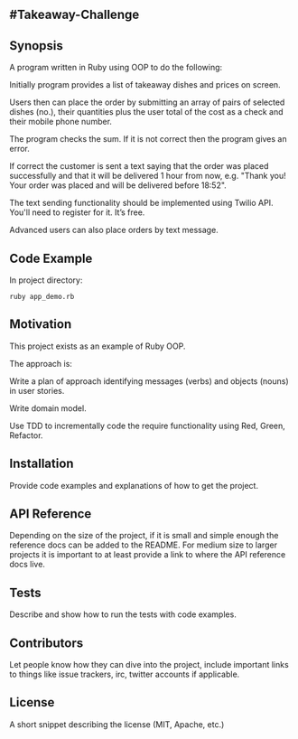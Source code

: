 #Takeaway-Challenge
-------------------

## Synopsis

A program written in Ruby using OOP to do the following:

Initially program provides a list of takeaway dishes and prices on screen.

Users then can place the order by submitting an array of pairs of selected dishes (no.), their quantities plus  the user total of the cost as a check and their mobile phone number.

The program checks the sum.  If it is not correct then the program gives an error.

If correct the customer is sent a text saying that the order was placed successfully and that it will be delivered 1 hour from now, e.g. "Thank you! Your order was placed and will be delivered before 18:52".

The text sending functionality should be implemented using Twilio API. You'll need to register for it. It’s free.

Advanced users can also place orders by text message.


## Code Example

In project directory:

`ruby app_demo.rb`



## Motivation

This project exists as an example of Ruby OOP.

The approach is:

Write a plan of approach identifying messages (verbs) and objects (nouns) in user stories.

Write domain model.

Use TDD to incrementally code the require functionality using Red, Green, Refactor.




## Installation

Provide code examples and explanations of how to get the project.

## API Reference

Depending on the size of the project, if it is small and simple enough the reference docs can be added to the README. For medium size to larger projects it is important to at least provide a link to where the API reference docs live.

## Tests

Describe and show how to run the tests with code examples.

## Contributors

Let people know how they can dive into the project, include important links to things like issue trackers, irc, twitter accounts if applicable.

## License

A short snippet describing the license (MIT, Apache, etc.)